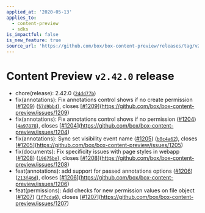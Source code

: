 ```yaml
---
applied_at: '2020-05-13'
applies_to:
  - content-preview
  - sdks
is_impactful: false
is_new_feature: true
source_url: 'https://github.com/box/box-content-preview/releases/tag/v2.42.0'
---
```


# Content Preview `v2.42.0` release


* chore(release): 2.42.0 ([`24dd77b`](https://github.com/box/box-content-preview/commit[`24dd77b`](https://github.com/box/box-content-preview/commit/24dd77b)))
* fix(annotations): Fix annotations control shows if no create permission ([#1209](https://github.com/box/box-content-preview/pull/1209)) ([`57d9bb4`](https://github.com/box/box-content-preview/commit[`57d9bb4`](https://github.com/box/box-content-preview/commit/57d9bb4))), closes [[#1209](https://github.com/box/box-content-preview/pull/1209)](https://github.com/box/box-content-preview/issues/1209)
* fix(annotations): Fix annotations control shows if no permission ([#1204](https://github.com/box/box-content-preview/pull/1204)) ([`4a97878`](https://github.com/box/box-content-preview/commit[`4a97878`](https://github.com/box/box-content-preview/commit/4a97878))), closes [[#1204](https://github.com/box/box-content-preview/pull/1204)](https://github.com/box/box-content-preview/issues/1204)
* fix(annotations): Sync set visibility event name ([#1205](https://github.com/box/box-content-preview/pull/1205)) ([`b0c4a62`](https://github.com/box/box-content-preview/commit[`b0c4a62`](https://github.com/box/box-content-preview/commit/b0c4a62))), closes [[#1205](https://github.com/box/box-content-preview/pull/1205)](https://github.com/box/box-content-preview/issues/1205)
* fix(documents): Fix specificity issues with page styles in webapp ([#1208](https://github.com/box/box-content-preview/pull/1208)) ([`19675be`](https://github.com/box/box-content-preview/commit[`19675be`](https://github.com/box/box-content-preview/commit/19675be))), closes [[#1208](https://github.com/box/box-content-preview/pull/1208)](https://github.com/box/box-content-preview/issues/1208)
* feat(annotations): add support for passed annotations options ([#1206](https://github.com/box/box-content-preview/pull/1206)) ([`213f46d`](https://github.com/box/box-content-preview/commit[`213f46d`](https://github.com/box/box-content-preview/commit/213f46d))), closes [[#1206](https://github.com/box/box-content-preview/pull/1206)](https://github.com/box/box-content-preview/issues/1206)
* feat(permissions): Add checks for new permission values on file object ([#1207](https://github.com/box/box-content-preview/pull/1207)) ([`1f7cda6`](https://github.com/box/box-content-preview/commit[`1f7cda6`](https://github.com/box/box-content-preview/commit/1f7cda6))), closes [[#1207](https://github.com/box/box-content-preview/pull/1207)](https://github.com/box/box-content-preview/issues/1207)



